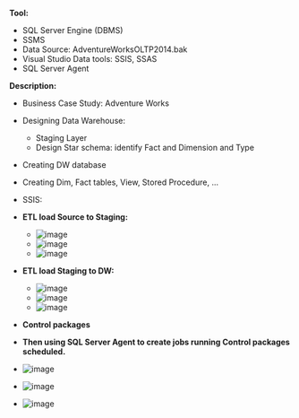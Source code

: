 
<b>Tool:</b>

- SQL Server Engine (DBMS)
- SSMS
- Data Source: AdventureWorksOLTP2014.bak
- Visual Studio Data tools: SSIS, SSAS
- SQL Server Agent

<b>Description:</b>

- Business Case Study: Adventure Works
- Designing Data Warehouse:
    -   Staging Layer
    -   Design Star schema: identify Fact and Dimension and Type
-   Creating DW database
-   Creating Dim, Fact tables, View, Stored Procedure, ...
-   SSIS:
-   <b>ETL load Source to Staging: </b>
    - ![image](https://user-images.githubusercontent.com/59658937/224244013-457f8ffa-2a65-4e64-8279-944d3c47ba67.png)
    - ![image](https://user-images.githubusercontent.com/59658937/224244169-e73f7978-bfb0-439c-bbe4-f02adf0c179b.png)
    - ![image](https://user-images.githubusercontent.com/59658937/224244497-43c6099c-ade5-48f5-bb85-cd433531b4da.png)

-   <b>ETL load Staging to DW: </b>
    - ![image](https://user-images.githubusercontent.com/59658937/224246794-b8a25267-595e-4232-a0fa-929f4d3f6958.png)
    - ![image](https://user-images.githubusercontent.com/59658937/224247024-fa78af6a-c9b4-40f3-9f39-db82eedc0523.png)
    - ![image](https://user-images.githubusercontent.com/59658937/224247111-21bc1332-e916-45f9-807a-aadac11e4c6d.png)

-   <b>Control packages </b>
- <b>Then using SQL Server Agent to create jobs running Control packages scheduled.</b>
- ![image](https://user-images.githubusercontent.com/59658937/224250983-76b55c53-bfc9-4756-8475-95e459a72cc4.png)
- ![image](https://user-images.githubusercontent.com/59658937/224250467-8012985b-c644-4b1d-82bf-4201eb9451e9.png)
- ![image](https://user-images.githubusercontent.com/59658937/224250862-2eec2cd7-5ef8-4136-b791-616669b86b60.png)
